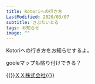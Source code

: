 ```yaml
---
title: Kotoriへの行き方
LastModified: 2020/03/07
subtitle: さぶたいとる
tags: お知らせ
image: ""
---
```

Kotoriへの行き方をお知らせするよ。

gooleマップも貼り付けできる？

{{<rawhtml>}}<a href="/">ＸＸ株式会社</a>{{</rawhtml>}}